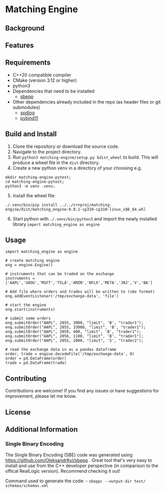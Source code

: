 # Matching Engine


## Background


## Features


## Requirements

- C++20 compatible compiler
- CMake (version 3.12 or higher)
- python3
- Dependencies that need to be installed
    - [sbepp](https://github.com/OleksandrKvl/sbepp/tree/main)
- Other dependencies already included in the repo (as header files or git submodules)
    - [spdlog](https://github.com/gabime/spdlog)
    - [pybind11](https://github.com/pybind/pybind11/tree/stable)

## Build and Install

1. Clone the repository or download the source code.
2. Navigate to the project directory.
3. Run `python3 matching-engine/setup.py bdist_wheel` to build. This will produce a wheel file in the `dist` directory.
4. Create a new python venv in a directory of your choosing e.g. 
```
mkdir matching-engine-pytest;
cd matching-engine-pytest;
python3 -m venv .venv;
```
5. Install the wheel file:
```
./.venv/bin/pip install ../../c++proj/matching-engine/dist/matching_engine-0.0.1-cp310-cp310-linux_x86_64.whl
```
6. Start python with `./.venv/bin/python3` and import the newly installed library `import matching_engine as engine`


## Usage
```
import matching_engine as engine

# create matching engine
eng = engine.Engine()

# instruments that can be traded on the exchange
instruments = ['AAPL','GOOG','MSFT','TSLA','AMZN','NFLX','META','JNJ','V','BA']

# Add file where orders and trades will be written to (sbe format)
eng.addEventListener('/tmp/exchange-data', 'file')

# start the engine
eng.start(instruments)

# submit some orders
eng.submitOrder("AAPL", 2055, 3000, "limit", 'B', "trader1"); 
eng.submitOrder("AAPL", 2055, 33000, "limit", 'B', "trader1"); 
eng.submitOrder("AAPL", 2059, 400, "limit", 'B', "trader1"); 
eng.submitOrder("AAPL", 2056, 1100, "limit", 'B', "trader1"); 
eng.submitOrder("AAPL", 2055, 2000, "limit", 'S', "trader2");

# read the exchange data in as a pandas dataframe
order, trade = engine.decodeFile('/tmp/exchange-data', 0)
order = pd.DataFrame(order)
trade = pd.DataFrame(trade)
```

## Contributing

Contributions are welcome! If you find any issues or have suggestions for improvement, please let me know.

## License

## Additional Information

### Single Binary Encoding

The Single Binary Encoding (SBE) code was generated using https://github.com/OleksandrKvl/sbepp . Great tool that's very easy to install and use from the C++ developer perspective (in comparison to the offical RealLogic version). Recommend checking it out!

Command used to generate the code:
    - `sbeppc --output-dir test/ schemas/schemas.xml`
